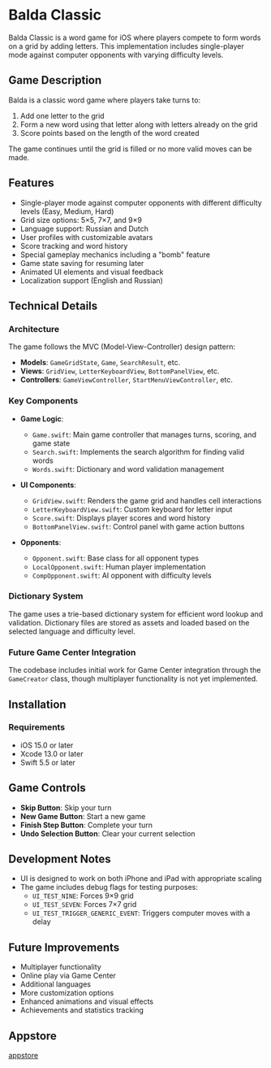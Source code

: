 # Balda Classic

Balda Classic is a word game for iOS where players compete to form words on a grid by adding letters. This implementation includes single-player mode against computer opponents with varying difficulty levels.

## Game Description

Balda is a classic word game where players take turns to:
1. Add one letter to the grid
2. Form a new word using that letter along with letters already on the grid
3. Score points based on the length of the word created

The game continues until the grid is filled or no more valid moves can be made.

## Features

- Single-player mode against computer opponents with different difficulty levels (Easy, Medium, Hard)
- Grid size options: 5×5, 7×7, and 9×9
- Language support: Russian and Dutch
- User profiles with customizable avatars
- Score tracking and word history
- Special gameplay mechanics including a "bomb" feature
- Game state saving for resuming later
- Animated UI elements and visual feedback
- Localization support (English and Russian)

## Technical Details

### Architecture

The game follows the MVC (Model-View-Controller) design pattern:

- **Models**: `GameGridState`, `Game`, `SearchResult`, etc.
- **Views**: `GridView`, `LetterKeyboardView`, `BottomPanelView`, etc.
- **Controllers**: `GameViewController`, `StartMenuViewController`, etc.

### Key Components

- **Game Logic**: 
  - `Game.swift`: Main game controller that manages turns, scoring, and game state
  - `Search.swift`: Implements the search algorithm for finding valid words
  - `Words.swift`: Dictionary and word validation management

- **UI Components**:
  - `GridView.swift`: Renders the game grid and handles cell interactions
  - `LetterKeyboardView.swift`: Custom keyboard for letter input
  - `Score.swift`: Displays player scores and word history
  - `BottomPanelView.swift`: Control panel with game action buttons

- **Opponents**:
  - `Opponent.swift`: Base class for all opponent types
  - `LocalOpponent.swift`: Human player implementation
  - `CompOpponent.swift`: AI opponent with difficulty levels

### Dictionary System

The game uses a trie-based dictionary system for efficient word lookup and validation. Dictionary files are stored as assets and loaded based on the selected language and difficulty level.

### Future Game Center Integration

The codebase includes initial work for Game Center integration through the `GameCreator` class, though multiplayer functionality is not yet implemented.

## Installation

### Requirements

- iOS 15.0 or later
- Xcode 13.0 or later
- Swift 5.5 or later

## Game Controls

- **Skip Button**: Skip your turn
- **New Game Button**: Start a new game
- **Finish Step Button**: Complete your turn
- **Undo Selection Button**: Clear your current selection

## Development Notes

- UI is designed to work on both iPhone and iPad with appropriate scaling
- The game includes debug flags for testing purposes:
  - `UI_TEST_NINE`: Forces 9×9 grid
  - `UI_TEST_SEVEN`: Forces 7×7 grid
  - `UI_TEST_TRIGGER_GENERIC_EVENT`: Triggers computer moves with a delay

## Future Improvements

- Multiplayer functionality
- Online play via Game Center
- Additional languages
- More customization options
- Enhanced animations and visual effects
- Achievements and statistics tracking

## Appstore
[appstore](https://apps.apple.com/nl/app/%D0%B1%D0%B0%D0%BB%D0%B4%D0%B0-%D0%BA%D0%BB%D0%B0%D1%81%D1%81%D0%B8%D0%BA/id6737589357?l=en-GB)

